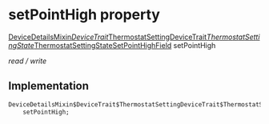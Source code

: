 


# setPointHigh property






[DeviceDetailsMixin$DeviceTrait$ThermostatSettingDeviceTrait$ThermostatSettingState$ThermostatSettingStateSetPointHighField](../../package-yonomi_sdk_dart_graphql_devices_device_query.graphql/DeviceDetailsMixin$DeviceTrait$ThermostatSettingDeviceTrait$ThermostatSettingState$ThermostatSettingStateSetPointHighField-class.md) setPointHigh
  
_read / write_






## Implementation

```dart
DeviceDetailsMixin$DeviceTrait$ThermostatSettingDeviceTrait$ThermostatSettingState$ThermostatSettingStateSetPointHighField
    setPointHigh;


```







